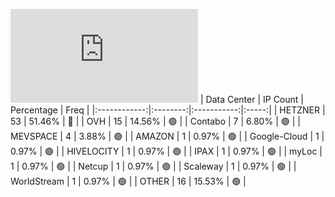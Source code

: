 ![Diagramm](https://github.com/obajay/StateSync-snapshots/blob/main/Projects/Rebus/1/README.md)
| Data Center | IP Count | Percentage | Freq |
|:------------:|:--------:|:-----------:|:-----:|
| HETZNER | 53 | 51.46% | 🔴 |
| OVH | 15 | 14.56% | 🟢 |
| Contabo | 7 | 6.80% | 🟢 |
| MEVSPACE | 4 | 3.88% | 🟢 |
| AMAZON | 1 | 0.97% | 🟢 |
| Google-Cloud | 1 | 0.97% | 🟢 |
| HIVELOCITY | 1 | 0.97% | 🟢 |
| IPAX | 1 | 0.97% | 🟢 |
| myLoc | 1 | 0.97% | 🟢 |
| Netcup | 1 | 0.97% | 🟢 |
| Scaleway | 1 | 0.97% | 🟢 |
| WorldStream | 1 | 0.97% | 🟢 |
| OTHER | 16 | 15.53% | 🟢 |